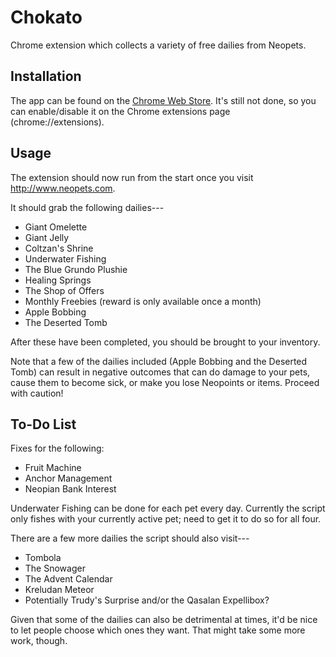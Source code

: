 # Chokato
Chrome extension which collects a variety of free dailies from Neopets. 

## Installation

The app can be found on the [Chrome Web Store](https://chrome.google.com/webstore/detail/chokato/jmilhjapknjfojghfjplhmoikmmcnbfp?hl=en-US). It's still not done, so you can enable/disable it on the Chrome extensions page (chrome://extensions).

## Usage

The extension should now run from the start once you visit http://www.neopets.com.

It should grab the following dailies---
* Giant Omelette
* Giant Jelly
* Coltzan's Shrine
* Underwater Fishing
* The Blue Grundo Plushie
* Healing Springs
* The Shop of Offers
* Monthly Freebies (reward is only available once a month)
* Apple Bobbing
* The Deserted Tomb

After these have been completed, you should be brought to your inventory.

Note that a few of the dailies included (Apple Bobbing and the Deserted Tomb) can result in negative outcomes that can do damage to your pets, cause them to become sick, or make you lose Neopoints or items. Proceed with caution!

## To-Do List

Fixes for the following:
* Fruit Machine
* Anchor Management
* Neopian Bank Interest

Underwater Fishing can be done for each pet every day. Currently the script only fishes with your currently active pet; need to get it to do so for all four. 

There are a few more dailies the script should also visit---
* Tombola
* The Snowager
* The Advent Calendar
* Kreludan Meteor
* Potentially Trudy's Surprise and/or the Qasalan Expellibox?

Given that some of the dailies can also be detrimental at times, it'd be nice to let people choose which ones they want. That might take some more work, though.
